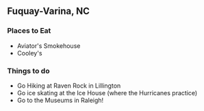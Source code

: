 ## Fuquay-Varina, NC

### Places to Eat
- Aviator's Smokehouse
- Cooley's

### Things to do
- Go Hiking at Raven Rock in Lillington
- Go ice skating at the Ice House (where the Hurricanes practice)
- Go to the Museums in Raleigh!
